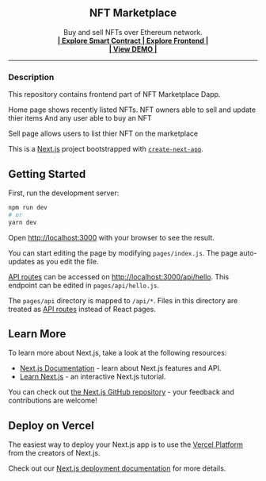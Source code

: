 <div align="center">
 <h2 align="center">NFT Marketplace</h2>
  <p align="center">
    Buy and sell NFTs over Ethereum network.
    <br />
    <a href="https://github.com/neeyno/hardhat_nft_marketplace" target="_blank" >
      <strong>| Explore Smart Contract </strong>
    </a>
    <a  href="https://github.com/neeyno/nextjs-nft-marketplace" target="_blank">
    <strong>| Explore Frontend |</strong>
    </a>
    <br />
    <a  href="https://github.com" target="_blank"><strong>| View DEMO |</strong></a>
 </p>
</div>
<hr>

### Description
This repository contains frontend part of NFT Marketplace Dapp.

Home page shows recently listed NFTs.
NFT owners able to sell and update thier items
And any user able to buy an NFT

Sell page allows users to list thier NFT on the marketplace


This is a [Next.js](https://nextjs.org/) project bootstrapped with [`create-next-app`](https://github.com/vercel/next.js/tree/canary/packages/create-next-app).

## Getting Started

First, run the development server:

```bash
npm run dev
# or
yarn dev
```

Open [http://localhost:3000](http://localhost:3000) with your browser to see the result.

You can start editing the page by modifying `pages/index.js`. The page auto-updates as you edit the file.

[API routes](https://nextjs.org/docs/api-routes/introduction) can be accessed on [http://localhost:3000/api/hello](http://localhost:3000/api/hello). This endpoint can be edited in `pages/api/hello.js`.

The `pages/api` directory is mapped to `/api/*`. Files in this directory are treated as [API routes](https://nextjs.org/docs/api-routes/introduction) instead of React pages.

## Learn More

To learn more about Next.js, take a look at the following resources:

- [Next.js Documentation](https://nextjs.org/docs) - learn about Next.js features and API.
- [Learn Next.js](https://nextjs.org/learn) - an interactive Next.js tutorial.

You can check out [the Next.js GitHub repository](https://github.com/vercel/next.js/) - your feedback and contributions are welcome!

## Deploy on Vercel

The easiest way to deploy your Next.js app is to use the [Vercel Platform](https://vercel.com/new?utm_medium=default-template&filter=next.js&utm_source=create-next-app&utm_campaign=create-next-app-readme) from the creators of Next.js.

Check out our [Next.js deployment documentation](https://nextjs.org/docs/deployment) for more details.
